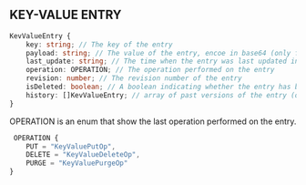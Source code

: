 
## KEY-VALUE ENTRY

```typescript
KevValueEntry {
    key: string; // The key of the entry
    payload: string; // The value of the entry, encoe in base64 (only for show method)
    last_update: string; // The time when the entry was last updated in ISO 8601 format
    operation: OPERATION; // The operation performed on the entry 
    revision: number; // The revision number of the entry
    isDeleted: boolean; // A boolean indicating whether the entry has been deleted
    history: []KevValueEntry; // array of past versions of the entry (only for show method)
}
```

OPERATION is an enum that show the last operation performed on the entry.
```typescript
 OPERATION {
    PUT = "KeyValuePutOp",
    DELETE = "KeyValueDeleteOp",
    PURGE = "KeyValuePurgeOp"
}
```